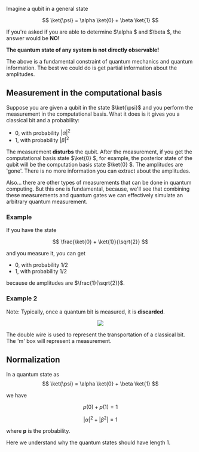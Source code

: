 Imagine a qubit in a general state 

$$ \ket{\psi} = \alpha \ket{0} + \beta \ket{1} $$

If you're asked if you are able to determine  $\alpha $  and  $\beta $,
the answer would be **NO!** 

**The quantum state of any system is not directly observable!**

The above is a fundamental constraint of quantum mechanics and quantum information.
The best we could do is get partial information about the amplitudes.

## Measurement in the computational basis

Suppose you are given a qubit in the state $\ket{\psi}$ and you perform the
measurement in the computational basis. What it does is it gives you a classical
bit and a probability:

- 0, with probability $|\alpha|^2$
- 1, with probability $|\beta|^2$

The measurement **disturbs** the qubit. After the measurement, if you get the
computational basis state  $\ket{0} $, for example, the posterior state of the
qubit will be the computation basis state  $\ket{0} $. The amplitudes are 'gone'.
There is no more information you can extract about the amplitudes.

Also... there are other types of measurements that can be done in quantum computing.
But this one is fundamental, because, we'll see that combining these measurements
and quantum gates we can effectively simulate an arbitrary quantum measurement.

### Example

If you have the state

$$ \frac{\ket{0} + \ket{1}}{\sqrt{2}} $$

and you measure it, you can get

- 0, with probability $1/2$
- 1, with probability $1/2$

because de amplitudes are $\frac{1}{\sqrt{2}}$.

### Example 2

Note: Typically, once a quantum bit is measured, it is **discarded**.

<p align="center">
  <img src="https://user-images.githubusercontent.com/69206952/175832270-c6f2ccb3-e0a0-4a78-a0a0-847d69e84072.png"/>
</p>

The double wire is used to represent the transportation of a classical bit.
The 'm' box will represent a measurement.

## Normalization

In a quantum state as
$$ \ket{\psi} = \alpha \ket{0} + \beta \ket{1} $$

we have

$$ p(0) + p(1) = 1 $$

$$ |\alpha|^2 + |\beta^2| = 1 $$

where **p** is the probability.

Here we understand why the quantum states should have length 1.
